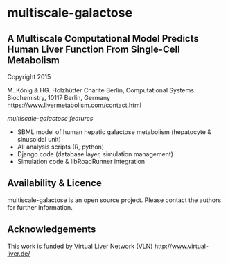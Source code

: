multiscale-galactose
====================
## A Multiscale Computational Model Predicts Human Liver Function From Single-Cell Metabolism
Copyright 2015

M. König & HG. Holzhütter
Charite Berlin, Computational Systems Biochemistry, 10117 Berlin, Germany
https://www.livermetabolism.com/contact.html

*multiscale-galactose features*
  * SBML model of human hepatic galactose metabolism (hepatocyte & sinusoidal unit)
  * All analysis scripts (R, python)
  * Django code (database layer, simulation management)
  * Simulation code & libRoadRunner integration

## Availability & Licence
multiscale-galactose is an open source project. Please contact the authors for further information.

## Acknowledgements
This work is funded by Virtual Liver Network (VLN)
http://www.virtual-liver.de/
